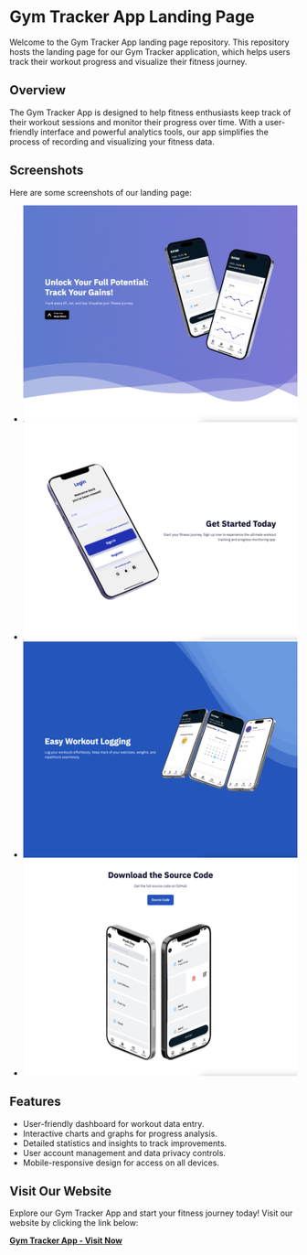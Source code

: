 # Gym Tracker App Landing Page

Welcome to the Gym Tracker App landing page repository. This repository hosts the landing page for our Gym Tracker application, which helps users track their workout progress and visualize their fitness journey.

## Overview

The Gym Tracker App is designed to help fitness enthusiasts keep track of their workout sessions and monitor their progress over time. With a user-friendly interface and powerful analytics tools, our app simplifies the process of recording and visualizing your fitness data.

## Screenshots

Here are some screenshots of our landing page:

- ![Screenshot 1](screenshots/1.png)
- ![Screenshot 2](screenshots/2.png)
- ![Screenshot 3](screenshots/3.png)
- ![Screenshot 4](screenshots/4.png)


## Features

- User-friendly dashboard for workout data entry.
- Interactive charts and graphs for progress analysis.
- Detailed statistics and insights to track improvements.
- User account management and data privacy controls.
- Mobile-responsive design for access on all devices.

## Visit Our Website

Explore our Gym Tracker App and start your fitness journey today! Visit our website by clicking the link below:

[**Gym Tracker App - Visit Now**](https://gtrack-landing-page.vercel.app/)

